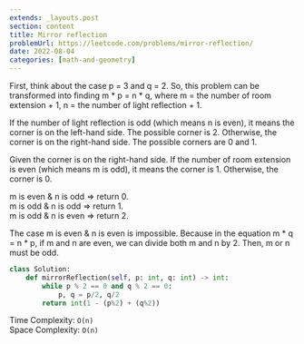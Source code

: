 ```yaml
---
extends: _layouts.post
section: content
title: Mirror reflection
problemUrl: https://leetcode.com/problems/mirror-reflection/
date: 2022-08-04
categories: [math-and-geometry]
---
```


First, think about the case p = 3 and q = 2. So, this problem can be transformed into finding m * p = n * q, where m = the number of room extension + 1, n = the number of light reflection + 1. 

If the number of light reflection is odd (which means n is even), it means the corner is on the left-hand side. The possible corner is 2. Otherwise, the corner is on the right-hand side. The possible corners are 0 and 1.

Given the corner is on the right-hand side. If the number of room extension is even (which means m is odd), it means the corner is 1. Otherwise, the corner is 0.

m is even & n is odd => return 0. <br/>
m is odd & n is odd => return 1. <br/>
m is odd & n is even => return 2.

The case m is even & n is even is impossible. Because in the equation m * q = n * p, if m and n are even, we can divide both m and n by 2. Then, m or n must be odd.

```python
class Solution:
    def mirrorReflection(self, p: int, q: int) -> int:
        while p % 2 == 0 and q % 2 == 0:
            p, q = p/2, q/2
        return int(1 - (p%2) + (q%2))
```

Time Complexity: `O(n)` <br/>
Space Complexity: `O(n)`